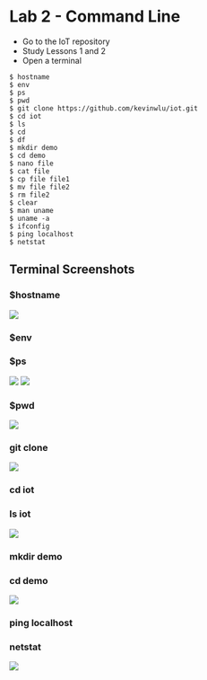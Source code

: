 # Lab 2 - Command Line
- Go to the IoT repository
- Study Lessons 1 and 2
- Open a terminal

```
$ hostname
$ env
$ ps
$ pwd
$ git clone https://github.com/kevinwlu/iot.git
$ cd iot
$ ls
$ cd
$ df
$ mkdir demo
$ cd demo
$ nano file
$ cat file
$ cp file file1
$ mv file file2
$ rm file2
$ clear
$ man uname
$ uname -a
$ ifconfig
$ ping localhost
$ netstat

```

## Terminal Screenshots
### $hostname
![](https://github.com/tnuevaes/CPE322_S23/blob/77a7d12a4ea7ca1606e271347339b685630393c4/lab%202/hostname.png)

### $env

### $ps
![](https://github.com/tnuevaes/CPE322_S23/blob/3aebae6b1f3530434a6df933bde8306df629ac27/lab%202/ps1.png)
![](https://github.com/tnuevaes/CPE322_S23/blob/3aebae6b1f3530434a6df933bde8306df629ac27/lab%202/ps2.png)

### $pwd
![](https://github.com/tnuevaes/CPE322_S23/blob/3aebae6b1f3530434a6df933bde8306df629ac27/lab%202/pwd.png)

### git clone 
![](https://github.com/tnuevaes/CPE322_S23/blob/3aebae6b1f3530434a6df933bde8306df629ac27/lab%202/gitclone.png)

### cd iot
### ls iot
![](https://github.com/tnuevaes/CPE322_S23/blob/3aebae6b1f3530434a6df933bde8306df629ac27/lab%202/cd+ls.png)

### mkdir demo
### cd demo
![](https://github.com/tnuevaes/CPE322_S23/blob/3aebae6b1f3530434a6df933bde8306df629ac27/lab%202/mkdir+cddemo.png)

### ping localhost
### netstat
![](https://github.com/tnuevaes/CPE322_S23/blob/3aebae6b1f3530434a6df933bde8306df629ac27/lab%202/PingLocalhost+netstats.png)

